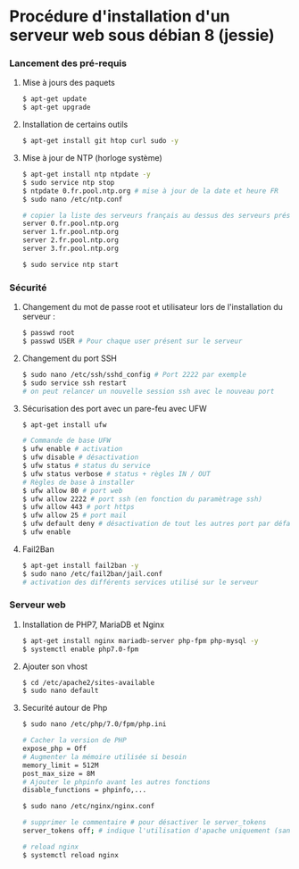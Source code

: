Procédure d'installation d'un serveur web sous débian 8 (jessie)
================================================================

### Lancement des pré-requis

1. Mise à jours des paquets
	```bash
	$ apt-get update
	$ apt-get upgrade
	```
	
2. Installation de certains outils
	```bash
	$ apt-get install git htop curl sudo -y
	```
	
3. Mise à jour de NTP (horloge système)
	```bash
	$ apt-get install ntp ntpdate -y
	$ sudo service ntp stop
	$ ntpdate 0.fr.pool.ntp.org # mise à jour de la date et heure FR
	$ sudo nano /etc/ntp.conf
	```
	```bash
	# copier la liste des serveurs français au dessus des serveurs présents
	server 0.fr.pool.ntp.org
	server 1.fr.pool.ntp.org
	server 2.fr.pool.ntp.org
	server 3.fr.pool.ntp.org
	```
	```bash
	$ sudo service ntp start
	```

### Sécurité

1. Changement du mot de passe root et utilisateur lors de l'installation du serveur :
	```bash
	$ passwd root
	$ passwd USER # Pour chaque user présent sur le serveur
	```

2. Changement du port SSH
	```bash
	$ sudo nano /etc/ssh/sshd_config # Port 2222 par exemple
	$ sudo service ssh restart
	# on peut relancer un nouvelle session ssh avec le nouveau port
	```

3. Sécurisation des port avec un pare-feu avec UFW
	```bash
	$ apt-get install ufw
	```
	```bash
	# Commande de base UFW
	$ ufw enable # activation
	$ ufw disable # désactivation
	$ ufw status # status du service
	$ ufw status verbose # status + règles IN / OUT
	# Règles de base à installer
	$ ufw allow 80 # port web
	$ ufw allow 2222 # port ssh (en fonction du paramètrage ssh)
	$ ufw allow 443 # port https
	$ ufw allow 25 # port mail
	$ ufw default deny # désactivation de tout les autres port par défaut
	$ ufw enable
	```

4. Fail2Ban
	```bash
	$ apt-get install fail2ban -y
	$ sudo nano /etc/fail2ban/jail.conf 
	# activation des différents services utilisé sur le serveur
	```

### Serveur web

1. Installation de PHP7, MariaDB et Nginx
	```bash
	$ apt-get install nginx mariadb-server php-fpm php-mysql -y
	$ systemctl enable php7.0-fpm
	```
	
2. Ajouter son vhost
	```bash
	$ cd /etc/apache2/sites-available
	$ sudo nano default
	```

3. Securité autour de Php
	```bash
	$ sudo nano /etc/php/7.0/fpm/php.ini
	```
	```bash
	# Cacher la version de PHP
	expose_php = Off
	# Augmenter la mémoire utilisée si besoin
	memory_limit = 512M
	post_max_size = 8M
	# Ajouter le phpinfo avant les autres fonctions
	disable_functions = phpinfo,...
	```
	```bash
	$ sudo nano /etc/nginx/nginx.conf
	```
	```bash
	# supprimer le commentaire # pour désactiver le server_tokens
	server_tokens off; # indique l'utilisation d'apache uniquement (sans version)
	```
	```bash
	# reload nginx
	$ systemctl reload nginx
	```
	
